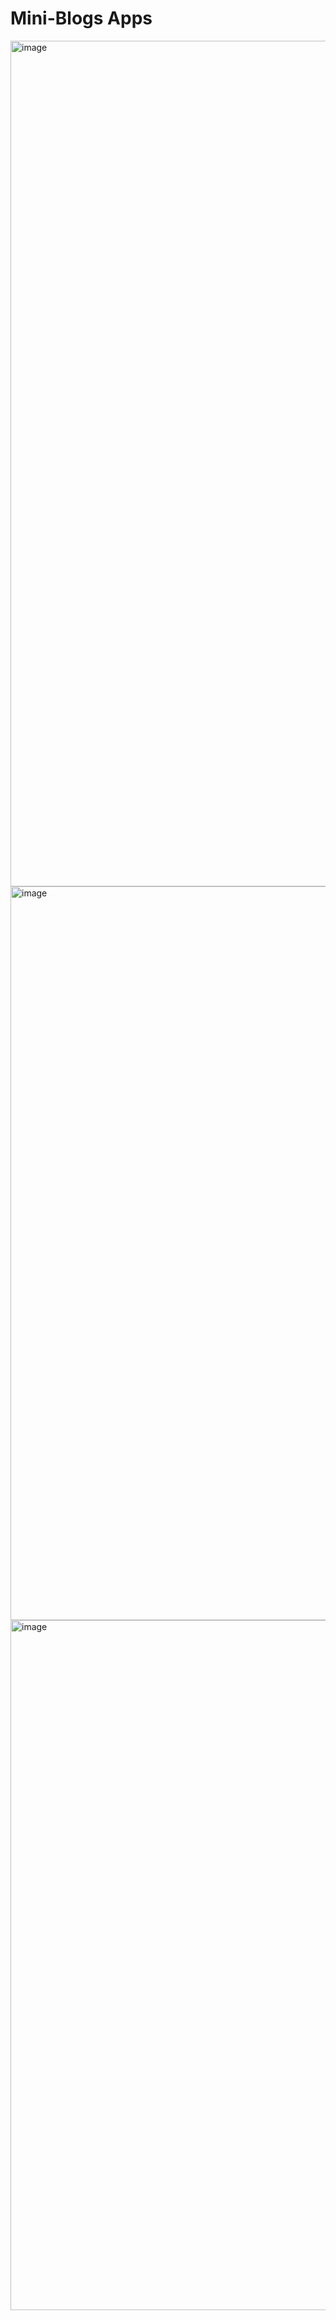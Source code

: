 # Mini-Blogs Apps

<img width="1353" alt="image" src="https://user-images.githubusercontent.com/98692987/216758087-3b16dc45-9304-40ff-9fa2-e7e4653446f2.png">
<img width="1174" alt="image" src="https://user-images.githubusercontent.com/98692987/216758095-13e9502a-362d-4dd7-af40-6d42db311baa.png">
<img width="1104" alt="image" src="https://user-images.githubusercontent.com/98692987/216758101-e195dfaa-644d-4660-b89c-9d0c444bd37f.png">

